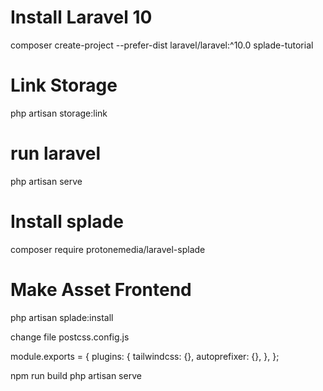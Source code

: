 # Install Laravel 10
composer create-project --prefer-dist laravel/laravel:^10.0 splade-tutorial 

# Link Storage
php artisan storage:link 

# run laravel
php artisan serve

# Install splade
composer require protonemedia/laravel-splade

# Make Asset Frontend
php artisan splade:install 

change file postcss.config.js

module.exports = {
    plugins: {
        tailwindcss: {},
        autoprefixer: {},
    },
};

npm run build
php artisan serve
